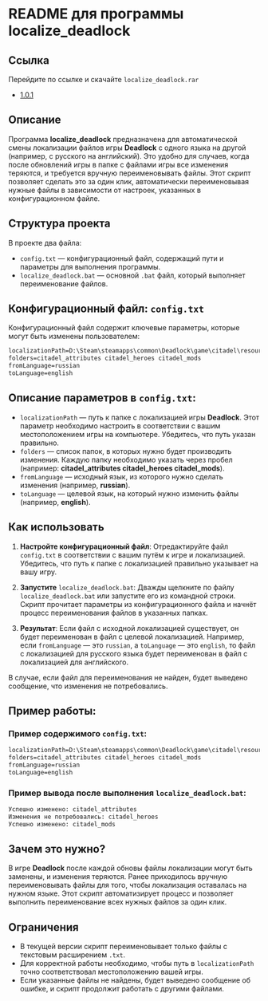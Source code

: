 # README для программы localize_deadlock

## Ссылка

Перейдите по ссылке и скачайте `localize_deadlock.rar`

- [1.0.1](https://github.com/Zinnur01/localize_deadlock/releases/tag/1.0.1)

## Описание

Программа **localize_deadlock** предназначена для автоматической смены локализации файлов игры **Deadlock** с одного языка на другой (например, с русского на английский). Это удобно для случаев, когда после обновлений игры в папке с файлами игры все изменения теряются, и требуется вручную переименовывать файлы. Этот скрипт позволяет сделать это за один клик, автоматически переименовывая нужные файлы в зависимости от настроек, указанных в конфигурационном файле.

## Структура проекта

В проекте два файла:

- `config.txt` — конфигурационный файл, содержащий пути и параметры для выполнения программы.
- `localize_deadlock.bat` — основной `.bat` файл, который выполняет переименование файлов.

## Конфигурационный файл: `config.txt`

Конфигурационный файл содержит ключевые параметры, которые могут быть изменены пользователем:

```txt
localizationPath=D:\Steam\steamapps\common\Deadlock\game\citadel\resource\localization
folders=citadel_attributes citadel_heroes citadel_mods
fromLanguage=russian
toLanguage=english
```

## Описание параметров в `config.txt`:

- `localizationPath` — путь к папке с локализацией игры **Deadlock**. Этот параметр необходимо настроить в соответствии с вашим местоположением игры на компьютере. Убедитесь, что путь указан правильно.
- `folders` — список папок, в которых нужно будет производить изменения. Каждую папку необходимо указать через пробел (например: **citadel_attributes citadel_heroes citadel_mods**).
- `fromLanguage` — исходный язык, из которого нужно сделать изменения (например, **russian**).
- `toLanguage` — целевой язык, на который нужно изменить файлы (например, **english**).

## Как использовать

1. **Настройте конфигурационный файл**: Отредактируйте файл ``config.txt`` в соответствии с вашим путём к игре и локализацией. Убедитесь, что путь к папке с локализацией правильно указывает на вашу игру.

2. **Запустите** ``localize_deadlock.bat``: Дважды щелкните по файлу ``localize_deadlock.bat`` или запустите его из командной строки. Скрипт прочитает параметры из конфигурационного файла и начнёт процесс переименования файлов в указанных папках.

3. **Результат**: Если файл с исходной локализацией существует, он будет переименован в файл с целевой локализацией. Например, если ``fromLanguage`` — это ``russian``, а ``toLanguage`` — это ``english``, то файл с локализацией для русского языка будет переименован в файл с локализацией для английского.

В случае, если файл для переименования не найден, будет выведено сообщение, что изменения не потребовались.

## Пример работы:

### Пример содержимого `config.txt`:

```txt
localizationPath=D:\Steam\steamapps\common\Deadlock\game\citadel\resource\localization
folders=citadel_attributes citadel_heroes citadel_mods
fromLanguage=russian
toLanguage=english
```

### Пример вывода после выполнения `localize_deadlock.bat`:

```txt
Успешно изменено: citadel_attributes
Изменения не потребовались: citadel_heroes
Успешно изменено: citadel_mods
```

## Зачем это нужно?

В игре **Deadlock** после каждой обновы файлы локализации могут быть заменены, и изменения теряются. Ранее приходилось вручную переименовывать файлы для того, чтобы локализация оставалась на нужном языке. Этот скрипт автоматизирует процесс и позволяет выполнить переименование всех нужных файлов за один клик.

## Ограничения

- В текущей версии скрипт переименовывает только файлы с текстовым расширением `.txt`.
- Для корректной работы необходимо, чтобы путь в `localizationPath` точно соответствовал местоположению вашей игры.
- Если указанные файлы не найдены, будет выведено сообщение об ошибке, и скрипт продолжит работать с другими файлами.
